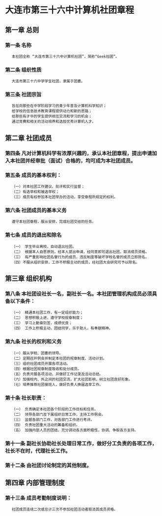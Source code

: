 # 大连市第三十六中计算机社团章程

## 第一章 总则

### 第一条  名称

       本社团全称 “大连市第三十六中计算机社团”，简称“Geek社团”。

### 第二条  组织性质

       大连市第三十六中学学生社团，隶属于团委。

### 第三条  社团宗旨

       旨在向那些在中学阶段学习的青少年普及计算机科学知识；
       给学校的信息技术教育课程提供动力和新的思路；
       给那些有才华的学生提供相互交流和学习的机会；
       通过竞赛和相关的活动培养和选拔优秀计算机人才。

## 第二章 社团成员

### 第四条  凡对计算机科学有浓厚兴趣的，承认本社团章程，提出申请加入本社团并经审批（面试）合格的，均可成为本社团成员。

### 第五条  成员的基本权利：

       （一）对本社团工作建议、批评和实行监督；
       （二）有选举权和被选举权；
       （三）成员有权参加本社团举办的活动，享受章程所规定的权利。

### 第六条  社团成员的基本义务

       遵守本社团章程，服从安排，完成社团交给的任务。

### 第七条  成员的退出和除名

       （一） 学生毕业离校，自动退出社团。
       （二） 根据本人自愿原则，经本人提出申请，经同意即可退出社团，取消成员资格。
       （三） 有严重影响社团名誉行为的成员，违反制度等破坏学校名誉的成员立即除名。
       （四）不服从组织安排，工作不积极主动的成员，经社团大会研究可予以除名。

## 第三章  组织机构

### 第八条  本社团设社长一名，副社长一名。本社团管理机构成员必须具备以下条件：

       （一） 精通本社团工作，有一定组织能力；
       （二） 思想积极上进，遵守学校规章制度；
       （三） 学习上勤奋刻苦，成绩优良；
       （四） 工作上积极主动，团结同学，乐于助人，有奉献精神。

### 第九条 社长的权利和义务

       （一）服从学校、团委的领导。
       （二）定期召开例会并制定本社团的规章制度、活动计划。
       （三）组织社团成员开展各项活动。
       （四）根据社团规章制度吸收和处分成员。
       （五）负责开展各项活动，并做好工作记录及活动总结。
       （六）加强校内、外之间的社团交流，扩大社团影响，树立社团良好形象。
       （七）培养推荐社团接班人，做好负责人换届选举工作。

### 第十条 社长职责：

       （一） 负责确定本社团各个阶段的工作目标和任务。
       （二） 领导各部门及下属组织日常工作，主持工作例会。
       （三） 监督各部门工作，对各部门工作进行考评。
       （四） 负责社团重大活动的筹备和组织。
       （五） 加强内部人员的团结，充分调动各方面积极性，协调、争取各方支持。

### 第十一条 副社长协助社长处理日常工作，做好分工负责的各项工作，社长不在时，代理社长工作。

### 第十二条 由社团讨论制定的其他制度。

## 第四章 内部管理制度

### 第十三条 成员考勤制度说明：

       社团成员连续二次或总计三次不参加社团活动者取消其成员资格。
